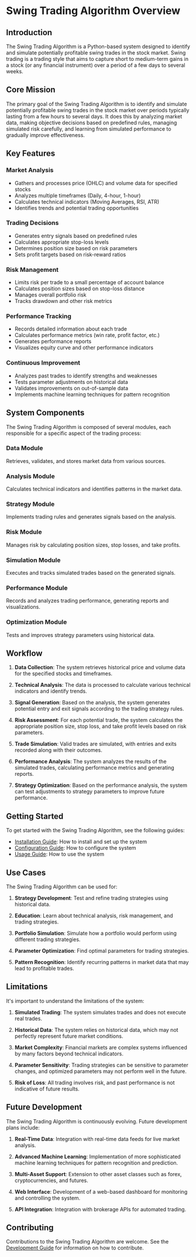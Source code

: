 # Swing Trading Algorithm Overview

## Introduction

The Swing Trading Algorithm is a Python-based system designed to identify and simulate potentially profitable swing trades in the stock market. Swing trading is a trading style that aims to capture short to medium-term gains in a stock (or any financial instrument) over a period of a few days to several weeks.

## Core Mission

The primary goal of the Swing Trading Algorithm is to identify and simulate potentially profitable swing trades in the stock market over periods typically lasting from a few hours to several days. It does this by analyzing market data, making objective decisions based on predefined rules, managing simulated risk carefully, and learning from simulated performance to gradually improve effectiveness.

## Key Features

### Market Analysis
- Gathers and processes price (OHLC) and volume data for specified stocks
- Analyzes multiple timeframes (Daily, 4-hour, 1-hour)
- Calculates technical indicators (Moving Averages, RSI, ATR)
- Identifies trends and potential trading opportunities

### Trading Decisions
- Generates entry signals based on predefined rules
- Calculates appropriate stop-loss levels
- Determines position size based on risk parameters
- Sets profit targets based on risk-reward ratios

### Risk Management
- Limits risk per trade to a small percentage of account balance
- Calculates position sizes based on stop-loss distance
- Manages overall portfolio risk
- Tracks drawdown and other risk metrics

### Performance Tracking
- Records detailed information about each trade
- Calculates performance metrics (win rate, profit factor, etc.)
- Generates performance reports
- Visualizes equity curve and other performance indicators

### Continuous Improvement
- Analyzes past trades to identify strengths and weaknesses
- Tests parameter adjustments on historical data
- Validates improvements on out-of-sample data
- Implements machine learning techniques for pattern recognition

## System Components

The Swing Trading Algorithm is composed of several modules, each responsible for a specific aspect of the trading process:

### Data Module
Retrieves, validates, and stores market data from various sources.

### Analysis Module
Calculates technical indicators and identifies patterns in the market data.

### Strategy Module
Implements trading rules and generates signals based on the analysis.

### Risk Module
Manages risk by calculating position sizes, stop losses, and take profits.

### Simulation Module
Executes and tracks simulated trades based on the generated signals.

### Performance Module
Records and analyzes trading performance, generating reports and visualizations.

### Optimization Module
Tests and improves strategy parameters using historical data.

## Workflow

1. **Data Collection**: The system retrieves historical price and volume data for the specified stocks and timeframes.

2. **Technical Analysis**: The data is processed to calculate various technical indicators and identify trends.

3. **Signal Generation**: Based on the analysis, the system generates potential entry and exit signals according to the trading strategy rules.

4. **Risk Assessment**: For each potential trade, the system calculates the appropriate position size, stop loss, and take profit levels based on risk parameters.

5. **Trade Simulation**: Valid trades are simulated, with entries and exits recorded along with their outcomes.

6. **Performance Analysis**: The system analyzes the results of the simulated trades, calculating performance metrics and generating reports.

7. **Strategy Optimization**: Based on the performance analysis, the system can test adjustments to strategy parameters to improve future performance.

## Getting Started

To get started with the Swing Trading Algorithm, see the following guides:

- [Installation Guide](installation.md): How to install and set up the system
- [Configuration Guide](configuration.md): How to configure the system
- [Usage Guide](usage.md): How to use the system

## Use Cases

The Swing Trading Algorithm can be used for:

1. **Strategy Development**: Test and refine trading strategies using historical data.

2. **Education**: Learn about technical analysis, risk management, and trading strategies.

3. **Portfolio Simulation**: Simulate how a portfolio would perform using different trading strategies.

4. **Parameter Optimization**: Find optimal parameters for trading strategies.

5. **Pattern Recognition**: Identify recurring patterns in market data that may lead to profitable trades.

## Limitations

It's important to understand the limitations of the system:

1. **Simulated Trading**: The system simulates trades and does not execute real trades.

2. **Historical Data**: The system relies on historical data, which may not perfectly represent future market conditions.

3. **Market Complexity**: Financial markets are complex systems influenced by many factors beyond technical indicators.

4. **Parameter Sensitivity**: Trading strategies can be sensitive to parameter changes, and optimized parameters may not perform well in the future.

5. **Risk of Loss**: All trading involves risk, and past performance is not indicative of future results.

## Future Development

The Swing Trading Algorithm is continuously evolving. Future development plans include:

1. **Real-Time Data**: Integration with real-time data feeds for live market analysis.

2. **Advanced Machine Learning**: Implementation of more sophisticated machine learning techniques for pattern recognition and prediction.

3. **Multi-Asset Support**: Extension to other asset classes such as forex, cryptocurrencies, and futures.

4. **Web Interface**: Development of a web-based dashboard for monitoring and controlling the system.

5. **API Integration**: Integration with brokerage APIs for automated trading.

## Contributing

Contributions to the Swing Trading Algorithm are welcome. See the [Development Guide](development.md) for information on how to contribute.
